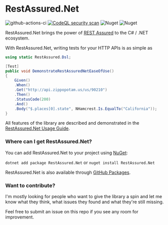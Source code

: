 # RestAssured.Net
![github-actions-ci](https://github.com/basdijkstra/rest-assured-net/actions/workflows/ci.yml/badge.svg) [![CodeQL security scan](https://github.com/basdijkstra/rest-assured-net/actions/workflows/codeql-analysis.yml/badge.svg)](https://github.com/basdijkstra/rest-assured-net/actions/workflows/codeql-analysis.yml) ![Nuget](https://img.shields.io/nuget/v/RestAssured.Net?color=blue) ![Nuget](https://img.shields.io/nuget/dt/RestAssured.Net)

RestAssured.Net brings the power of <a href="https://rest-assured.io" target="_blank">REST Assured</a> to the C# / .NET ecosystem.

With RestAssured.Net, writing tests for your HTTP APIs is as simple as

```csharp
using static RestAssured.Dsl;

[Test]
public void DemonstrateRestAssuredNetEaseOfUse()
{
    Given()
    .When()
    .Get("http://api.zippopotam.us/us/90210")
    .Then()
    .StatusCode(200)
    .And()
    .Body("$.places[0].state", NHamcrest.Is.EqualTo("California"));
}
```

All features of the library are described and demonstrated in the [RestAssured.Net Usage Guide](https://github.com/basdijkstra/rest-assured-net/wiki/Usage-Guide).

### Where can I get RestAssured.Net?
You can add RestAssured.Net to your project using [NuGet](https://www.nuget.org/packages/RestAssured.Net):

`dotnet add package RestAssured.Net` or `nuget install RestAssured.Net`

RestAssured.Net is also available through [GitHub Packages](https://github.com/basdijkstra/rest-assured-net/pkgs/nuget/RestAssured.Net).

### Want to contribute?
I'm mostly looking for people who want to give the library a spin and let me know what they think, what issues they found and what they're still missing.

Feel free to submit an issue on this repo if you see any room for improvement.

